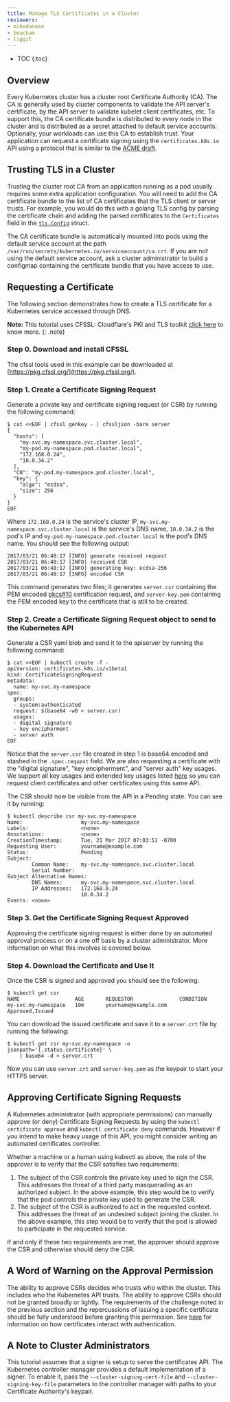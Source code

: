 ```yaml
---
title: Manage TLS Certificates in a Cluster
reviewers:
- mikedanese
- beacham
- liggit
---
```


* TOC
{:toc}

## Overview

Every Kubernetes cluster has a cluster root Certificate Authority (CA). The CA
is generally used by cluster components to validate the API server's
certificate, by the API server to validate kubelet client certificates, etc. To
support this, the CA certificate bundle is distributed to every node in the
cluster and is distributed as a secret attached to default service accounts.
Optionally, your workloads can use this CA to establish trust. Your application
can request a certificate signing using the `certificates.k8s.io` API using a
protocol that is similar to the
[ACME draft](https://github.com/ietf-wg-acme/acme/).

## Trusting TLS in a Cluster

Trusting the cluster root CA from an application running as a pod usually
requires some extra application configuration. You will need to add the CA
certificate bundle to the list of CA certificates that the TLS client or server
trusts. For example, you would do this with a golang TLS config by parsing the
certificate chain and adding the parsed certificates to the `Certificates` field
in the [`tls.Config`](https://godoc.org/crypto/tls#Config) struct.

The CA certificate bundle is automatically mounted into pods using the default
service account at the path `/var/run/secrets/kubernetes.io/serviceaccount/ca.crt`.
If you are not using the default service account, ask a cluster administrator to
build a configmap containing the certificate bundle that you have access to use.

## Requesting a Certificate

The following section demonstrates how to create a TLS certificate for a
Kubernetes service accessed through DNS.

**Note:** This tutorial uses CFSSL: Cloudflare's PKI and TLS toolkit [click here](https://blog.cloudflare.com/introducing-cfssl/) to know more.
{: .note}

### Step 0. Download and install CFSSL

The cfssl tools used in this example can be downloaded at
[https://pkg.cfssl.org/](https://pkg.cfssl.org/).

### Step 1. Create a Certificate Signing Request

Generate a private key and certificate signing request (or CSR) by running
the following command:

```console
$ cat <<EOF | cfssl genkey - | cfssljson -bare server
{
  "hosts": [
    "my-svc.my-namespace.svc.cluster.local",
    "my-pod.my-namespace.pod.cluster.local",
    "172.168.0.24",
    "10.0.34.2"
  ],
  "CN": "my-pod.my-namespace.pod.cluster.local",
  "key": {
    "algo": "ecdsa",
    "size": 256
  }
}
EOF
```

Where `172.168.0.24` is the service's cluster IP,
`my-svc.my-namespace.svc.cluster.local` is the service's DNS name,
`10.0.34.2` is the pod's IP and `my-pod.my-namespace.pod.cluster.local`
is the pod's DNS name. You should see the following output:

```
2017/03/21 06:48:17 [INFO] generate received request
2017/03/21 06:48:17 [INFO] received CSR
2017/03/21 06:48:17 [INFO] generating key: ecdsa-256
2017/03/21 06:48:17 [INFO] encoded CSR
```

This command generates two files; it generates `server.csr` containing the PEM
encoded [pkcs#10](https://tools.ietf.org/html/rfc2986) certification request,
and `server-key.pem` containing the PEM encoded key to the certificate that
is still to be created.

### Step 2. Create a Certificate Signing Request object to send to the Kubernetes API

Generate a CSR yaml blob and send it to the apiserver by running the following
command:

```console
$ cat <<EOF | kubectl create -f -
apiVersion: certificates.k8s.io/v1beta1
kind: CertificateSigningRequest
metadata:
  name: my-svc.my-namespace
spec:
  groups:
  - system:authenticated
  request: $(base64 -w0 < server.csr)
  usages:
  - digital signature
  - key encipherment
  - server auth
EOF
```

Notice that the `server.csr` file created in step 1 is base64 encoded
and stashed in the `.spec.request` field. We are also requesting a
certificate with the "digital signature", "key encipherment", and "server
auth" key usages. We support all key usages and extended key usages listed
[here](https://godoc.org/k8s.io/api/certificates/v1beta1#KeyUsage)
so you can request client certificates and other certificates using this
same API.

The CSR should now be visible from the API in a Pending state. You can see
it by running:

```console
$ kubectl describe csr my-svc.my-namespace
Name:                   my-svc.my-namespace
Labels:                 <none>
Annotations:            <none>
CreationTimestamp:      Tue, 21 Mar 2017 07:03:51 -0700
Requesting User:        yourname@example.com
Status:                 Pending
Subject:
        Common Name:    my-svc.my-namespace.svc.cluster.local
        Serial Number:
Subject Alternative Names:
        DNS Names:      my-svc.my-namespace.svc.cluster.local
        IP Addresses:   172.168.0.24
                        10.0.34.2
Events: <none>
```

### Step 3. Get the Certificate Signing Request Approved

Approving the certificate signing request is either done by an automated
approval process or on a one off basis by a cluster administrator. More
information on what this involves is covered below.

### Step 4. Download the Certificate and Use It

Once the CSR is signed and approved you should see the following:

```console
$ kubectl get csr
NAME                  AGE       REQUESTOR               CONDITION
my-svc.my-namespace   10m       yourname@example.com    Approved,Issued
```

You can download the issued certificate and save it to a `server.crt` file
by running the following:

```console
$ kubectl get csr my-svc.my-namespace -o jsonpath='{.status.certificate}' \
    | base64 -d > server.crt
```

Now you can use `server.crt` and `server-key.pem` as the keypair to start
your HTTPS server.

## Approving Certificate Signing Requests

A Kubernetes administrator (with appropriate permissions) can manually approve
(or deny) Certificate Signing Requests by using the `kubectl certificate
approve` and `kubectl certificate deny` commands. However if you intend
to make heavy usage of this API, you might consider writing an automated
certificates controller.

Whether a machine or a human using kubectl as above, the role of the approver is
to verify that the CSR satisfies two requirements:

1. The subject of the CSR controls the private key used to sign the CSR. This
   addresses the threat of a third party masquerading as an authorized subject.
   In the above example, this step would be to verify that the pod controls the
   private key used to generate the CSR.
2. The subject of the CSR is authorized to act in the requested context. This
   addresses the threat of an undesired subject joining the cluster. In the
   above example, this step would be to verify that the pod is allowed to
   participate in the requested service.

If and only if these two requirements are met, the approver should approve
the CSR and otherwise should deny the CSR.

## A Word of **Warning** on the Approval Permission

The ability to approve CSRs decides who trusts who within the cluster. This
includes who the Kubernetes API trusts. The ability to approve CSRs should
not be granted broadly or lightly. The requirements of the challenge
noted in the previous section and the repercussions of issuing a specific
certificate should be fully understood before granting this permission. See
[here](/docs/admin/authentication#x509-client-certs) for information on how
certificates interact with authentication.

## A Note to Cluster Administrators

This tutorial assumes that a signer is setup to serve the certificates API. The
Kubernetes controller manager provides a default implementation of a signer. To
enable it, pass the `--cluster-signing-cert-file` and
`--cluster-signing-key-file` parameters to the controller manager with paths to
your Certificate Authority's keypair.
